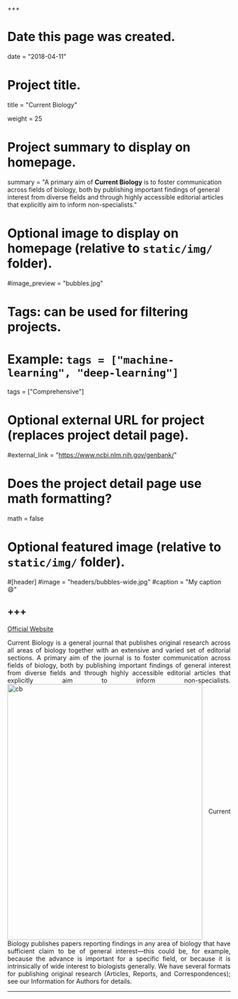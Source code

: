 +++
# Date this page was created.
date = "2018-04-11"

# Project title.
title = "Current Biology"

weight = 25
# Project summary to display on homepage.
summary = "A primary aim of **Current Biology** is to foster communication across fields of biology, both by publishing important findings of general interest from diverse fields and through highly accessible editorial articles that explicitly aim to inform non-specialists."

# Optional image to display on homepage (relative to `static/img/` folder).
#image_preview = "bubbles.jpg"

# Tags: can be used for filtering projects.
# Example: `tags = ["machine-learning", "deep-learning"]`
tags = ["Comprehensive"]

# Optional external URL for project (replaces project detail page).
#external_link = "https://www.ncbi.nlm.nih.gov/genbank/"

# Does the project detail page use math formatting?
math = false

# Optional featured image (relative to `static/img/` folder).
#[header]
#image = "headers/bubbles-wide.jpg"
#caption = "My caption :smile:"


+++
---
[Official Website](http://www.cell.com/current-biology/home)

<p align="justify">Current Biology is a general journal that publishes original research across all areas of biology together with an extensive and varied set of editorial sections. A primary aim of the journal is to foster communication across fields of biology, both by publishing important findings of general interest from diverse fields and through highly accessible editorial articles that explicitly aim to inform non-specialists. 
<img src="/img/journal/com/current biology.jpg" width = "440" height = "576" alt="cb" align=center /> 
Current Biology publishes papers reporting findings in any area of biology that have sufficient claim to be of general interest—this could be, for example, because the advance is important for a specific field, or because it is intrinsically of wide interest to biologists generally. We have several formats for publishing original research (Articles, Reports, and Correspondences); see our Information for Authors for details.

---
